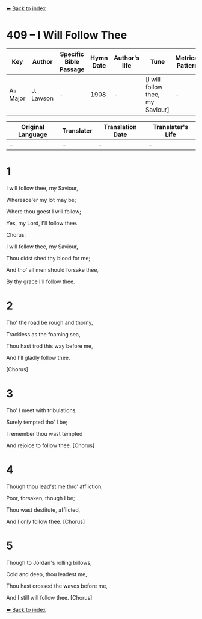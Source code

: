 [⬅️ Back to index](../README.md)

# 409 – I Will Follow Thee

Key | Author   | Specific Bible Passage     |Hymn Date |Author's life |Tune |Metrical Pattern   |Composer/Source
-- | --------- | ---------------------------|----------|--------------|-----|-------------------|-------------  
A♭ Major |J. Lawson |- |1908 |- |[I will follow thee, my Saviour] |- |James Lawson

Original Language | Translater | Translation Date   | Translater's Life  
----------------- | --------- | --------------------|-------------     
\- |- |- |-




# 1

I will follow thee, my Saviour,

Wheresoe'er my lot may be;

Where thou goest I will follow;

Yes, my Lord, I'll follow thee.



Chorus:

I will follow thee, my Saviour,

Thou didst shed thy blood for me;

And tho' all men should forsake thee,

By thy grace I'll follow thee.



# 2

Tho' the road be rough and thorny,

Trackless as the foaming sea,

Thou hast trod this way before me,

And I'll gladly follow thee.

[Chorus]



# 3

Tho' I meet with tribulations,

Surely tempted tho' I be;

I remember thou wast tempted

And rejoice to follow thee.  [Chorus]



# 4

Though thou lead'st me thro' affliction,

Poor, forsaken, though I be;

Thou wast destitute, afflicted,

And I only follow thee.  [Chorus]



# 5

Though to Jordan's rolling billows,

Cold and deep, thou leadest me,

Thou hast crossed the waves before me,

And I still will follow thee.  [Chorus]





[⬅️ Back to index](../README.md)
